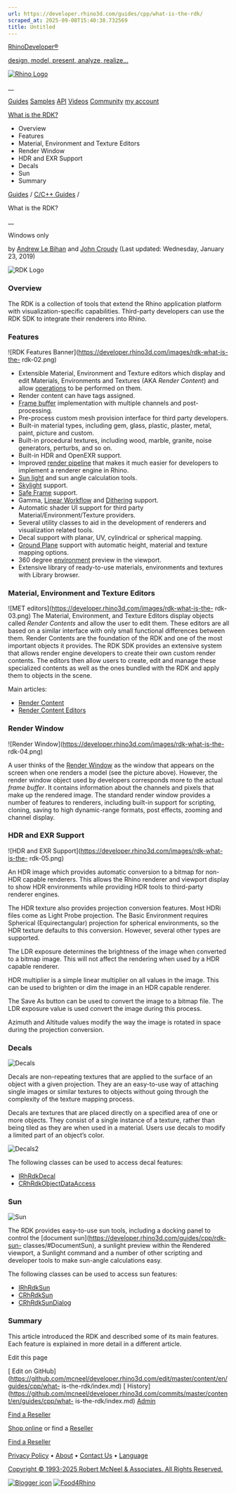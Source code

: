 ```yaml
---
url: https://developer.rhino3d.com/guides/cpp/what-is-the-rdk/
scraped_at: 2025-09-08T15:40:38.732569
title: Untitled
---
```


[RhinoDeveloper®](/)

[design, model, present, analyze, realize...](/)

[![Rhino Logo](https://developer.rhino3d.com/images/rhinodevlogo.png)](/)

__

[Guides](https://developer.rhino3d.com/guides)
[Samples](https://developer.rhino3d.com/samples)
[API](https://developer.rhino3d.com/api)
[Videos](https://developer.rhino3d.com/videos)
[Community](https://discourse.mcneel.com/c/rhino-developer) [my account
](https://www.rhino3d.com/my-account/ "Manage your account, licenses, and
teams")

[What is the RDK?](https://developer.rhino3d.com/guides/cpp/what-is-the-rdk/)

  * Overview
  * Features
  * Material, Environment and Texture Editors
  * Render Window
  * HDR and EXR Support
  * Decals
  * Sun
  * Summary

[Guides](https://developer.rhino3d.com/en/guides/) / [C/C++
Guides](https://developer.rhino3d.com/en/guides/cpp/) /

What is the RDK?

__

Windows only

by [Andrew Le Bihan](https://discourse.mcneel.com/u/andy/) and [John
Croudy](https://discourse.mcneel.com/u/johnc/) (Last updated: Wednesday,
January 23, 2019)

![RDK Logo](https://developer.rhino3d.com/images/rdk-what-is-the-rdk-01.png)

### Overview

The RDK is a collection of tools that extend the Rhino application platform
with visualization-specific capabilities. Third-party developers can use the
RDK SDK to integrate their renderers into Rhino.

### Features

![RDK Features Banner](https://developer.rhino3d.com/images/rdk-what-is-the-
rdk-02.png)

  * Extensible Material, Environment and Texture editors which display and edit Materials, Environments and Textures (AKA _Render Content_) and allow [operations](https://developer.rhino3d.com/guides/cpp/rdk-task-classes/) to be performed on them.
  * Render content can have tags assigned.
  * [Frame buffer](https://developer.rhino3d.com/guides/cpp/rdk-rendering-classes/) implementation with multiple channels and post-processing.
  * Pre-process custom mesh provision interface for third party developers.
  * Built-in material types, including gem, glass, plastic, plaster, metal, paint, picture and custom.
  * Built-in procedural textures, including wood, marble, granite, noise generators, perturbs, and so on.
  * Built-in HDR and OpenEXR support.
  * Improved [render pipeline](https://developer.rhino3d.com/guides/cpp/rdk-rendering-classes/) that makes it much easier for developers to implement a renderer engine in Rhino.
  * [Sun light](https://developer.rhino3d.com/guides/cpp/rdk-sun-classes/) and sun angle calculation tools.
  * [Skylight](https://developer.rhino3d.com/guides/cpp/rdk-skylight-classes/) support.
  * [Safe Frame](https://developer.rhino3d.com/guides/cpp/rdk-safe-frame-classes/) support.
  * Gamma, [Linear Workflow](https://developer.rhino3d.com/guides/cpp/rdk-linear-workflow-classes/) and [Dithering](https://developer.rhino3d.com/guides/cpp/rdk-dithering-classes/) support.
  * Automatic shader UI support for third party Material/Environment/Texture providers.
  * Several utility classes to aid in the development of renderers and visualization related tools.
  * Decal support with planar, UV, cylindrical or spherical mapping.
  * [Ground Plane](https://developer.rhino3d.com/guides/cpp/rdk-ground-plane-classes/) support with automatic height, material and texture mapping options.
  * 360 degree [environment](https://developer.rhino3d.com/guides/cpp/rdk-current-environment-classes/) preview in the viewport.
  * Extensive library of ready-to-use materials, environments and textures with Library browser.

### Material, Environment and Texture Editors

![MET editors](https://developer.rhino3d.com/images/rdk-what-is-the-
rdk-03.png) The Material, Environment, and Texture Editors display objects
called _Render Contents_ and allow the user to edit them. These editors are
all based on a similar interface with only small functional differences
between them. Render Contents are the foundation of the RDK and one of the
most important objects it provides. The RDK SDK provides an extensive system
that allows render engine developers to create their own custom render
contents. The editors then allow users to create, edit and manage these
specialized contents as well as the ones bundled with the RDK and apply them
to objects in the scene.

Main articles:

  * [Render Content](https://developer.rhino3d.com/guides/cpp/rdk-render-content/)
  * [Render Content Editors](https://developer.rhino3d.com/guides/cpp/rdk-render-content-editors/)

### Render Window

![Render Window](https://developer.rhino3d.com/images/rdk-what-is-the-
rdk-04.png)

A user thinks of the [Render
Window](https://developer.rhino3d.com/guides/cpp/rdk-rendering-classes/) as
the window that appears on the screen when one renders a model (see the
picture above). However, the render window object used by developers
corresponds more to the actual _frame buffer_. It contains information about
the channels and pixels that make up the rendered image. The standard render
window provides a number of features to renderers, including built-in support
for scripting, cloning, saving to high dynamic-range formats, post effects,
zooming and channel display.

### HDR and EXR Support

![HDR and EXR Support](https://developer.rhino3d.com/images/rdk-what-is-the-
rdk-05.png)

An HDR image which provides automatic conversion to a bitmap for non-HDR
capable renderers. This allows the Rhino renderer and viewport display to show
HDR environments while providing HDR tools to third-party renderer engines.

The HDR texture also provides projection conversion features. Most HDRi files
come as Light Probe projection. The Basic Environment requires Spherical
(Equirectangular) projection for spherical environments, so the HDR texture
defaults to this conversion. However, several other types are supported.

The LDR exposure determines the brightness of the image when converted to a
bitmap image. This will not affect the rendering when used by a HDR capable
renderer.

HDR multiplier is a simple linear multiplier on all values in the image. This
can be used to brighten or dim the image in an HDR capable renderer.

The Save As button can be used to convert the image to a bitmap file. The LDR
exposure value is used convert the image during this process.

Azimuth and Altitude values modify the way the image is rotated in space
during the projection conversion.

### Decals

![Decals](https://developer.rhino3d.com/images/rdk-what-is-the-rdk-07.png)

Decals are non-repeating textures that are applied to the surface of an object
with a given projection. They are an easy-to-use way of attaching single
images or similar textures to objects without going through the complexity of
the texture mapping process.

Decals are textures that are placed directly on a specified area of one or
more objects. They consist of a single instance of a texture, rather than
being tiled as they are when used in a material. Users use decals to modify a
limited part of an object’s color.

![Decals2](https://developer.rhino3d.com/images/rdk-what-is-the-rdk-08.jpg)

The following classes can be used to access decal features:

  * [IRhRdkDecal](https://developer.rhino3d.com/guides/cpp/rdk-decal-classes/#IRhRdkDecal)
  * [CRhRdkObjectDataAccess](https://developer.rhino3d.com/guides/cpp/rdk-decal-classes/#CRhRdkObjectDataAccess)

### Sun

![Sun](https://developer.rhino3d.com/images/rdk-what-is-the-rdk-06.png)

The RDK provides easy-to-use sun tools, including a docking panel to control
the [document sun](https://developer.rhino3d.com/guides/cpp/rdk-sun-
classes/#DocumentSun), a sunlight preview within the Rendered viewport, a
Sunlight command and a number of other scripting and developer tools to make
sun-angle calculations easy.

The following classes can be used to access sun features:

  * [IRhRdkSun](https://developer.rhino3d.com/guides/cpp/rdk-sun-classes/#IRhRdkSun)
  * [CRhRdkSun](https://developer.rhino3d.com/guides/cpp/rdk-sun-classes/#CRhRdkSun)
  * [CRhRdkSunDialog](https://developer.rhino3d.com/guides/cpp/rdk-sun-classes/#CRhRdkSunDialog)

### Summary

This article introduced the RDK and described some of its main features. Each
feature is explained in more detail in a different article.

Edit this page

[ Edit on
GitHub](https://github.com/mcneel/developer.rhino3d.com/edit/master/content/en/guides/cpp/what-
is-the-rdk/index.md) [
History](https://github.com/mcneel/developer.rhino3d.com/commits/master/content/en/guides/cpp/what-
is-the-rdk/index.md) [ Admin](https://developer.rhino3d.com/admin)

[Find a Reseller](https://www.rhino3d.com/sales)

[Shop online](https://www.rhino3d.com/store) or find a
[Reseller](https://www.rhino3d.com/sales)

[Find a Reseller](https://www.rhino3d.com/sales)

[Privacy Policy](https://www.rhino3d.com/privacy) •
[About](https://www.rhino3d.com/mcneel/about) • [Contact
Us](https://www.rhino3d.com/mcneel/contact) • [
Language](https://www.rhino3d.com/language "Change to a different region or
language")

[Copyright © 1993-2025 Robert McNeel & Associates. All Rights
Reserved.](https://www.rhino3d.com/mcneel/about)

[](https://www.facebook.com/McNeelRhinoceros/)
[](https://twitter.com/bobmcneel) [](https://www.linkedin.com/groups/75313/)
[](https://www.youtube.com/user/RhinoGuide/videos) [](https://vimeo.com/rhino)
[![Blogger
icon](https://developer.rhino3d.com/images/blogger.svg)](http://blog.rhino3d.com/)
[![Food4Rhino](https://developer.rhino3d.com/images/f4r_icon_01.svg)](https://www.food4rhino.com)

